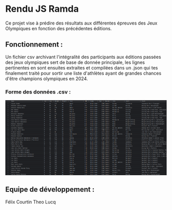 # Rendu JS Ramda

Ce projet vise à prédire des résultats aux différentes épreuves des Jeux Olympiques en fonction des précédentes éditions.

## Fonctionnement :

Un fichier csv archivant l'intégralité des participants aux éditions passées des jeux olympiques sert de base de donnée principale, les lignes pertinentes en sont ensuites extraites et compilées dans un .json qui tes finalement traité pour sortir une liste d'athlètes ayant de grandes chances d'être champions olympiques en 2024.

### Forme des données .csv :
![csv](modeldonneesjs.png)

## Equipe de développement :

Félix Courtin 
Theo Lucq


 
